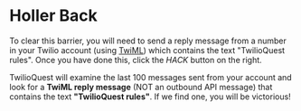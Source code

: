 # Holler Back

To clear this barrier, you will need to send a reply message from a number in your Twilio account (using [TwiML](https://www.twilio.com/docs/sms/twiml)) which contains the text "TwilioQuest rules". Once you have done this, click the *HACK* button on the right.

TwilioQuest will examine the last 100 messages sent from your account and look for a **TwiML reply message** (NOT an outbound API message) that contains the text **"TwilioQuest rules"**. If we find one, you will be victorious!
